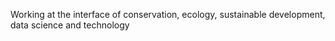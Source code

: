 Working at the interface of conservation, ecology, sustainable development, data science and technology 

